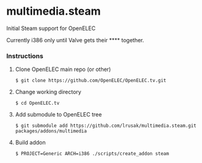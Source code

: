 # multimedia.steam

Initial Steam support for OpenELEC

Currently i386 only until Valve gets their **** together.

### Instructions

1. Clone OpenELEC main repo (or other)

	```
	$ git clone https://github.com/OpenELEC/OpenELEC.tv.git
	```

2. Change working directory

	```
	$ cd OpenELEC.tv
	```

3. Add submodule to OpenELEC tree

	```
	$ git submodule add https://github.com/lrusak/multimedia.steam.git packages/addons/multimedia
	```

4. Build addon

	```
	$ PROJECT=Generic ARCH=i386 ./scripts/create_addon steam
	```
